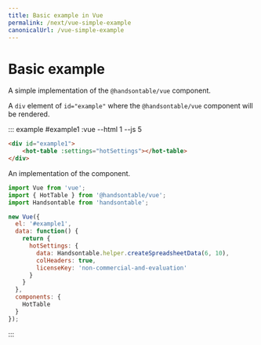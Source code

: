 ```yaml
---
title: Basic example in Vue
permalink: /next/vue-simple-example
canonicalUrl: /vue-simple-example
---
```


# Basic example

A simple implementation of the `@handsontable/vue` component.

A `div` element of `id="example"` where the `@handsontable/vue` component will be rendered.

::: example #example1 :vue --html 1 --js 5 
```html
<div id="example1">
    <hot-table :settings="hotSettings"></hot-table>
</div>
```

An implementation of the component.

```js
import Vue from 'vue';
import { HotTable } from '@handsontable/vue';
import Handsontable from 'handsontable';

new Vue({
  el: '#example1',
  data: function() {
    return {
      hotSettings: {
        data: Handsontable.helper.createSpreadsheetData(6, 10),
        colHeaders: true,
        licenseKey: 'non-commercial-and-evaluation'
      }
    }
  },
  components: {
    HotTable
  }
});
```
:::

